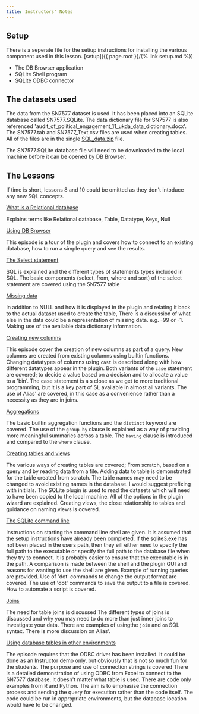 ```yaml
---
title: Instructors' Notes
---
```


## Setup

There is a seperate file for the setiup instructions for installing the various component used in this lesson. [setup]({{ page.root }}/{% link setup.md %})

* The DB Browser application
* SQLite Shell program
* SQLite ODBC connector

## The datasets used

The data from the SN7577 dataset is used. It has been placed into an SQLite database called SN7577.SQLite.
The data dictionary file for SN7577 is also referenced 'audit_of_political_engagement_11_ukda_data_dictionary.docx'.
The SN7577.tab and SN7577_Text.csv files are used when creating tables. All of the files are in the single [SQL_data.zip](../data/SQL_data.zip) file.

The SN7577.SQLite database file will need to be downloaded to the local machine before it can be opened by DB Browser.




## The Lessons

If time is short, lessons 8 and 10 could be omitted as they don't intoduce any new SQL concepts.

[What is a Relational database](../_episodes/01-relational-database.md)

Explains terms like Relational database, Table, Datatype, Keys, Null

[Using DB Browser](../_episodes/02-db-browser.md)

This episode is a tour of the plugin and covers how to connect to an existing database, how to run a simple query and see the results.

[The Select statement](../_episodes/03-select.md)

SQL is explained and the different types of statements types included in SQL.
The basic components (select, from, where and sort) of the select statement are covered using the SN7577 table

[Missing data](../_episodes/04-missing-data.md)

In addition to NULL and how it is displayed in the plugin and relating it back to the actual dataset used to create the table,
There is a discussion of what else in the data could be a representation of missing data. e.g. -99 or -1.
Making use of the available data dictionary information.

[Creating new columns](../_episodes/05-creating-new-columns.md)

This episode cover the creation of new columns as part of a query.
New columns are created from existing columns using builtin functions.
Changing datatypes of columns using `cast` is described along with how different datatypes appear in the plugin.
Both variants of the `case` statement are covered; to decide a value based on a decision and to allocate a value to a 'bin'.
The case statement is a s close as we get to more traditional programming, but it is a key part of SL available in almost all variants.
The use of Alias' are covered, in this case as a convenience rather than a necessity as they are in joins.


[Aggregations](../_episodes/06-aggregation.md)

The basic builtin aggregation functions and the `distinct` keyword are covered.
The use of the `group by` clause is explained as a way of providing more meaningful summaries across a table.
The `having` clause is introduced and compared to the `where` clause.

[Creating tables and views](../_episodes/07-creating-tables-views.md)

The various ways of creating tables are covered; From scratch, based on a query and by reading data from a file.
Adding data to table is demonstrated for the table created from scratch.
The table names may need to be changed to avoid existing names in the database. I would suggest prefixing with initiials.
The SQLite plugin is used to read the datasets which will need to have been copied to the local machine.
All of the options in the plugin wizard are explained.
Creating views, the close relationship to tables and guidance on naming views is covered.

[The SQLite command line](../_episodes/08_sqlite-command-lines.md)

Instructions on starting the command line shell are given. It is assumed that the setup instructions have already been completed.
If the sqlite3.exe has not been placed in the users path, then they eill either need to specify the full path to the executable or specify the full path to the database file when they try to connect. It is probably easier to ensure that the executable is in the path.
A comparison is made between the shell and the plugin GUI and reasons for wanting to use the shell are given.
Example of running queries are provided.
Use of 'dot' commands to change the output format are covered.
The use of 'dot' commands to save the output to a file is covered.
How to automate a script is covered.


[Joins](../_episodes/09-joins.md)

The need for table joins is discussed
The different types of joins is discussed and why you may need to do more than just inner joins to investigate your data.
There are examples of usingthe `join` and `on` SQL syntax.
There is more discussion on Alias'.

[Using database tables in other environments](../_episodes/10-other-environments.md)

The episode requires that the ODBC driver has been installed.  It could be done as an Instructor demo only, but obviously that is not so much fun for the students.
The purpose and use of connection strings is covered
There is a detailed demonstration of using ODBC from Excel to connect to the SN7577 database. It doesn't matter what table is used.
There are code only examples from R and Python. The aim is to emphasise the connection process and sending the query for execution rather than the code itself.
The code could be run in appropriate environments, but the database location would have to be changed.
